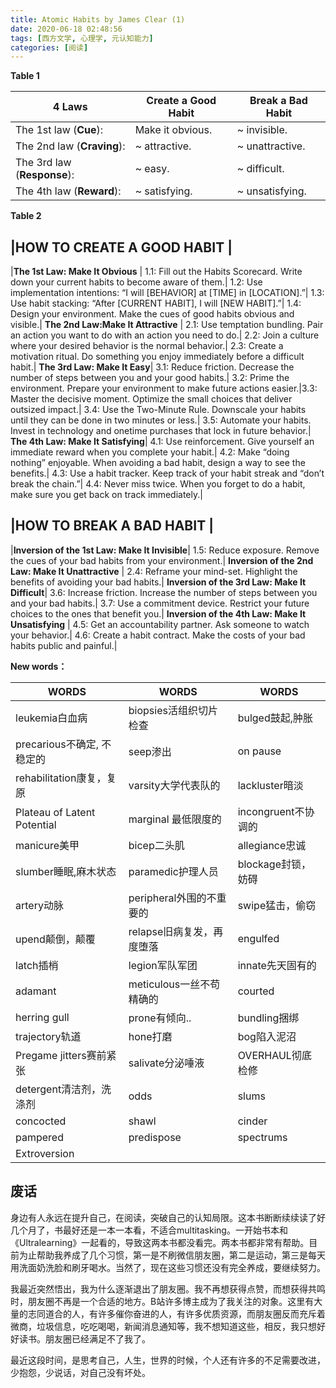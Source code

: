 ```yaml
---
title: Atomic Habits by James Clear (1)
date: 2020-06-18 02:48:56
tags: [西方文学, 心理学, 元认知能力]
categories: [阅读]
---
```

**Table 1**

4 Laws | Create a Good Habit | Break a Bad Habit
-------| --------- | -----------------
The 1st law (**Cue**): | Make it obvious. | ~ invisible.
The 2nd law (**Craving**): | ~ attractive. | ~ unattractive.
The 3rd law (**Response**): | ~ easy. | ~ difficult.
The 4th law (**Reward**): | ~ satisfying. | ~ unsatisfying.


**Table 2**

|HOW TO CREATE A GOOD HABIT |
----
|**The 1st Law: Make It Obvious** |
1.1: Fill out the Habits Scorecard. Write down your current habits to become aware of them.|
1.2: Use implementation intentions: “I will [BEHAVIOR] at [TIME] in [LOCATION].”|
1.3: Use habit stacking: “After [CURRENT HABIT], I will [NEW HABIT].”|
1.4: Design your environment. Make the cues of good habits obvious and visible.|
**The 2nd Law:Make It Attractive** |
2.1: Use temptation bundling. Pair an action you want to do with an action you need to do.|
2.2: Join a culture where your desired behavior is the normal behavior.|
2.3: Create a motivation ritual. Do something you enjoy immediately before a difficult habit.|
**The 3rd Law: Make It Easy**|
3.1: Reduce friction. Decrease the number of steps between you and your good habits.|
3.2: Prime the environment. Prepare your environment to make future actions easier.|3.3: Master the decisive moment. Optimize the small choices that deliver outsized impact.|
3.4: Use the Two-Minute Rule. Downscale your habits until they can be done in two minutes or less.|
3.5: Automate your habits. Invest in technology and onetime purchases that lock in future behavior.|
**The 4th Law: Make It Satisfying**|
4.1: Use reinforcement. Give yourself an immediate reward when you complete your habit.|
4.2: Make “doing nothing” enjoyable. When avoiding a bad habit, design a way to see the benefits.|
4.3: Use a habit tracker. Keep track of your habit streak and “don’t break the chain.”|
4.4: Never miss twice. When you forget to do a habit, make sure you get back on track immediately.|

|HOW TO BREAK A BAD HABIT |
----
|**Inversion of the 1st Law: Make It Invisible**|
1.5: Reduce exposure. Remove the cues of your bad habits from your environment.|
**Inversion of the 2nd Law: Make It Unattractive** |
2.4: Reframe your mind-set. Highlight the benefits of avoiding your bad habits.|
**Inversion of the 3rd Law: Make It Difficult**|
3.6: Increase friction. Increase the number of steps between you and your bad habits.|
3.7: Use a commitment device. Restrict your future choices to the ones that benefit you.|
**Inversion of the 4th Law: Make It Unsatisfying** |
4.5: Get an accountability partner. Ask someone to watch your behavior.|
4.6: Create a habit contract. Make the costs of your bad habits public and painful.|


**New words：**

WORDS | WORDS | WORDS
-------| --------- | -----------------
leukemia白血病 | biopsies活组织切片检查 | bulged鼓起,肿胀
precarious不确定, 不稳定的 | seep渗出 | on pause
rehabilitation康复，复原 | varsity大学代表队的 | lackluster暗淡
Plateau of Latent Potential | marginal 最低限度的 | incongruent不协调的
manicure美甲 | bicep二头肌 | allegiance忠诚 
slumber睡眠,麻木状态 | paramedic护理人员 | blockage封锁，妨碍
artery动脉 | peripheral外围的不重要的 | swipe猛击，偷窃
upend颠倒，颠覆 | relapse旧病复发，再度堕落 | engulfed
latch插梢 | legion军队军团 | innate先天固有的
adamant | meticulous一丝不苟精确的 | courted
herring gull | prone有倾向..| bundling捆绑 
trajectory轨道 | hone打磨 | bog陷入泥沼
Pregame jitters赛前紧张 | salivate分泌唾液 | OVERHAUL彻底检修
detergent清洁剂，洗涤剂 |odds | slums
concocted | shawl | cinder 
pampered | predispose |spectrums
Extroversion |

## 废话
身边有人永远在提升自己，在阅读，突破自己的认知局限。这本书断断续续读了好几个月了，书最好还是一本一本看，不适合multitasking。一开始书本和《Ultralearning》一起看的，导致这两本书都没看完。两本书都非常有帮助。目前为止帮助我养成了几个习惯，第一是不刷微信朋友圈，第二是运动，第三是每天用洗面奶洗脸和刷牙喝水。当然了，现在这些习惯还没有完全养成，要继续努力。

我最近突然悟出，我为什么逐渐退出了朋友圈。我不再想获得点赞，而想获得共鸣时，朋友圈不再是一个合适的地方。B站许多博主成为了我关注的对象。这里有大量的志同道合的人，有许多催你奋进的人，有许多优质资源，而朋友圈反而充斥着微商，垃圾信息，吃吃喝喝，新闻消息通知等，我不想知道这些，相反，我只想好好读书。朋友圈已经满足不了我了。

最近这段时间，是思考自己，人生，世界的时候，个人还有许多的不足需要改进，少抱怨，少说话，对自己没有坏处。